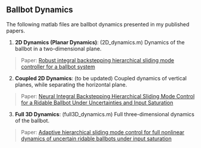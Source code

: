 ## Ballbot Dynamics
The following matlab files are ballbot dynamics presented in my published papers.
1. **2D Dynamics (Planar Dynamics)**: (2D_dynamics.m) Dynamics of the ballbot in a two-dimensional plane.

>Paper: [Robust integral backstepping hierarchical sliding mode controller for a ballbot system](https://doi.org/10.1016/j.ymssp.2020.106866)
2. **Coupled 2D Dynamics**: (to be updated) Coupled dynamics of vertical planes, while separating the horizontal plane.

>Paper: [Neural Integral Backstepping Hierarchical Sliding Mode Control for a Ridable Ballbot Under Uncertainties and Input Saturation](https://doi.org/10.1109/TSMC.2020.2967433)
3. **Full 3D Dynamics**: (full3D_dynamics.m) Full three-dimensional dynamics of the ballbot. 

>Paper: [Adaptive hierarchical sliding mode control for full nonlinear dynamics of uncertain ridable ballbots under input saturation](https://doi.org/10.1002/rnc.5423)
